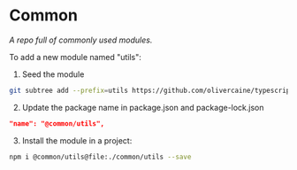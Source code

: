 # Common

*A repo full of commonly used modules.*

To add a new module named "utils":

1. Seed the module

```sh
git subtree add --prefix=utils https://github.com/olivercaine/typescript-library-boilerplate.git modpack/latest --squash
```

2. Update the package name in package.json and package-lock.json

```json
"name": "@common/utils",
```

3. Install the module in a project:

```sh
npm i @common/utils@file:./common/utils --save
```

